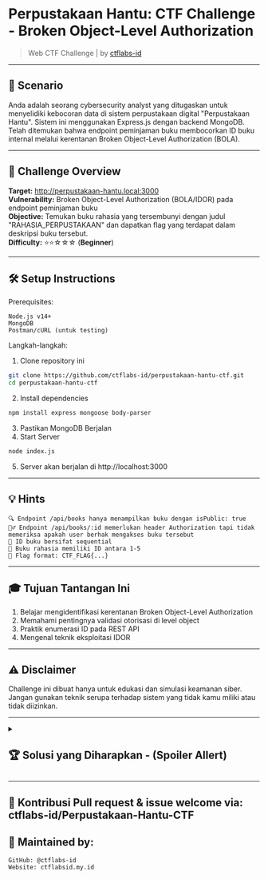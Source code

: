 # Perpustakaan Hantu: CTF Challenge - Broken Object-Level Authorization

> Web CTF Challenge | by [ctflabs-id](https://github.com/ctflabs-id)


---

## 📖 Scenario

Anda adalah seorang cybersecurity analyst yang ditugaskan untuk menyelidiki kebocoran data di sistem perpustakaan digital "Perpustakaan Hantu". Sistem ini menggunakan Express.js dengan backend MongoDB. Telah ditemukan bahwa endpoint peminjaman buku membocorkan ID buku internal melalui kerentanan Broken Object-Level Authorization (BOLA).

---

## 🎯 Challenge Overview
**Target:** http://perpustakaan-hantu.local:3000<br>
**Vulnerability:** Broken Object-Level Authorization (BOLA/IDOR) pada endpoint peminjaman buku<br>
**Objective:** Temukan buku rahasia yang tersembunyi dengan judul "RAHASIA_PERPUSTAKAAN" dan dapatkan flag yang terdapat dalam deskripsi buku tersebut.<br>
**Difficulty:** ⭐⭐☆☆☆ (**Beginner**)

---
## 🛠️ Setup Instructions

Prerequisites:

    Node.js v14+
    MongoDB
    Postman/cURL (untuk testing)

Langkah-langkah:

  1. Clone repository ini
```bash
git clone https://github.com/ctflabs-id/perpustakaan-hantu-ctf.git
cd perpustakaan-hantu-ctf
```
  2. Install dependencies
```bash
npm install express mongoose body-parser
```
  3. Pastikan MongoDB Berjalan
  4. Start Server
```bash
node index.js
```
  5. Server akan berjalan di http://localhost:3000

---

## 💡 Hints

    🔍 Endpoint /api/books hanya menampilkan buku dengan isPublic: true
    🕵️‍♂️ Endpoint /api/books/:id memerlukan header Authorization tapi tidak memeriksa apakah user berhak mengakses buku tersebut
    🔢 ID buku bersifat sequential
    📕 Buku rahasia memiliki ID antara 1-5
    🚩 Flag format: CTF_FLAG{...}

---

## 🎓 Tujuan Tantangan Ini
  1. Belajar mengidentifikasi kerentanan Broken Object-Level Authorization
  2. Memahami pentingnya validasi otorisasi di level object
  3. Praktik enumerasi ID pada REST API
  4. Mengenal teknik eksploitasi IDOR

---

## ⚠️ Disclaimer

Challenge ini dibuat hanya untuk edukasi dan simulasi keamanan siber. Jangan gunakan teknik serupa terhadap sistem yang tidak kamu miliki atau tidak diizinkan.

---
<details><summary><h2>🏆 Solusi yang Diharapkan - (Spoiler Allert)</h2></summary>

Peserta harus:

    Melihat daftar buku publik melalui /api/books
    Menemukan bahwa endpoint /api/books/:id ada tetapi membutuhkan header Authorization
    Menambahkan header Authorization sembarang (karena tidak divalidasi dengan benar)
    Melakukan brute-force pada ID 1-5 untuk menemukan buku rahasia
    Mendapatkan flag dari deskripsi buku dengan judul "RAHASIA_PERPUSTAKAAN"

<b>contoh exploit</b>
```bash
curl -H "Authorization: any_token_here" http://localhost:3000/api/books/4
```
> Flag: CTF_FLAG{CTF_CODES}
</details>

---

## 🤝 Kontribusi Pull request & issue welcome via: ctflabs-id/Perpustakaan-Hantu-CTF
## 🧠 Maintained by:
```
GitHub: @ctflabs-id
Website: ctflabsid.my.id
```



